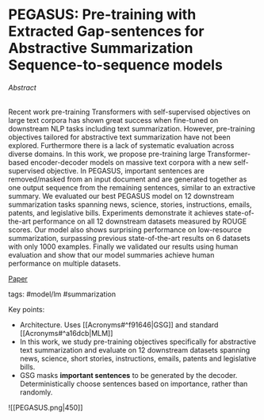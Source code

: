 # PEGASUS: **P**re-training with **E**xtracted **Ga**p-sentences for Abstractive **Su**mmarization **S**equence-to-sequence models

 
###### Abstract

Recent work pre-training Transformers with self-supervised objectives on large text corpora has shown great success when fine-tuned on downstream NLP tasks including text summarization. However, pre-training objectives tailored for abstractive text summarization have not been explored. Furthermore there is a lack of systematic evaluation across diverse domains. In this work, we propose pre-training large Transformer-based encoder-decoder models on massive text corpora with a new self-supervised objective. In PEGASUS, important sentences are removed/masked from an input document and are generated together as one output sequence from the remaining sentences, similar to an extractive summary. We evaluated our best PEGASUS model on 12 downstream summarization tasks spanning news, science, stories, instructions, emails, patents, and legislative bills. Experiments demonstrate it achieves state-of-the-art performance on all 12 downstream datasets measured by ROUGE scores. Our model also shows surprising performance on low-resource summarization, surpassing previous state-of-the-art results on 6 datasets with only 1000 examples. Finally we validated our results using human evaluation and show that our model summaries achieve human performance on multiple datasets.

[Paper](https://arxiv.org/pdf/1912.08777.pdf)

tags: #model/lm #summarization 

Key points:
- Architecture. Uses [[Acronyms#^f91646|GSG]] and standard [[Acronyms#^a16dcb|MLM]]
- In this work, we study pre-training objectives specifically for abstractive text summarization and evaluate on 12 downstream datasets spanning news, science, short stories, instructions, emails, patents and legislative bills.
- GSG masks **important sentences** to be generated by the decoder. Deterministically choose sentences based on importance, rather than randomly.

![[PEGASUS.png|450]]

